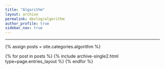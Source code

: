 ```yaml
---
title: "Algorithm"
layout: archive
permalink: devlog/algorithm
author_profile: true
sidebar_nav: true
---
```


***
{% assign posts = site.categories.algorithm %}

{% for post in posts %}
    {% include archive-single2.html type=page.entries_layout %}
{% endfor %}